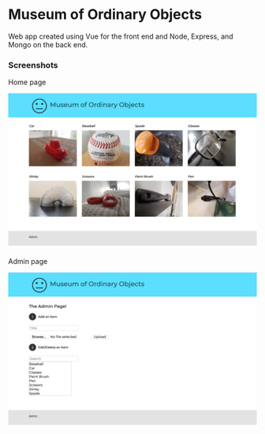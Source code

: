 # Museum of Ordinary Objects

Web app created using Vue for the front end and Node, Express, and Mongo on the back end.

### Screenshots

Home page

![home page](/screenshots/home-page.png)

Admin page

![admin page](/screenshots/admin-page.png)


